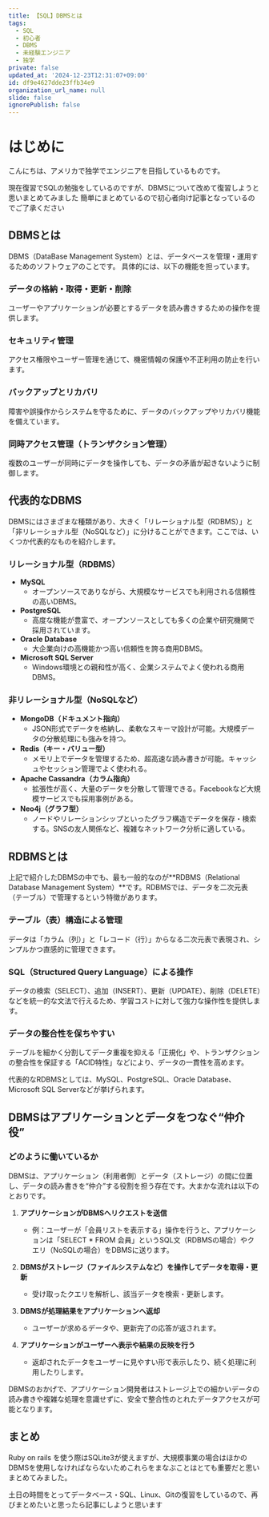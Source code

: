 ```yaml
---
title: 【SQL】DBMSとは
tags:
  - SQL
  - 初心者
  - DBMS
  - 未経験エンジニア
  - 独学
private: false
updated_at: '2024-12-23T12:31:07+09:00'
id: df9e4627dde23ffb34e9
organization_url_name: null
slide: false
ignorePublish: false
---
```

# はじめに

こんにちは、アメリカで独学でエンジニアを目指しているものです。

現在復習でSQLの勉強をしているのですが、DBMSについて改めて復習しようと思いまとめてみました
簡単にまとめているので初心者向け記事となっているのでご了承ください

## DBMSとは

DBMS（DataBase Management System）とは、データベースを管理・運用するためのソフトウェアのことです。
具体的には、以下の機能を担っています。

### データの格納・取得・更新・削除

ユーザーやアプリケーションが必要とするデータを読み書きするための操作を提供します。

### セキュリティ管理

アクセス権限やユーザー管理を通じて、機密情報の保護や不正利用の防止を行います。

### バックアップとリカバリ

障害や誤操作からシステムを守るために、データのバックアップやリカバリ機能を備えています。

### 同時アクセス管理（トランザクション管理）

複数のユーザーが同時にデータを操作しても、データの矛盾が起きないように制御します。

## 代表的なDBMS

DBMSにはさまざまな種類があり、大きく「リレーショナル型（RDBMS）」と「非リレーショナル型（NoSQLなど）」に分けることができます。ここでは、いくつか代表的なものを紹介します。

### リレーショナル型（RDBMS）

- **MySQL**
  - オープンソースでありながら、大規模なサービスでも利用される信頼性の高いDBMS。
- **PostgreSQL**
  - 高度な機能が豊富で、オープンソースとしても多くの企業や研究機関で採用されています。
- **Oracle Database**
  - 大企業向けの高機能かつ高い信頼性を誇る商用DBMS。
- **Microsoft SQL Server**
  - Windows環境との親和性が高く、企業システムでよく使われる商用DBMS。

### 非リレーショナル型（NoSQLなど）

- **MongoDB（ドキュメント指向）**
  - JSON形式でデータを格納し、柔軟なスキーマ設計が可能。大規模データの分散処理にも強みを持つ。
- **Redis（キー・バリュー型）**
  - メモリ上でデータを管理するため、超高速な読み書きが可能。キャッシュやセッション管理でよく使われる。
- **Apache Cassandra（カラム指向）**
  - 拡張性が高く、大量のデータを分散して管理できる。Facebookなど大規模サービスでも採用事例がある。
- **Neo4j（グラフ型）**
  - ノードやリレーションシップといったグラフ構造でデータを保存・検索する。SNSの友人関係など、複雑なネットワーク分析に適している。

## RDBMSとは

上記で紹介したDBMSの中でも、最も一般的なのが\*\*RDBMS（Relational Database Management System）\*\*です。RDBMSでは、データを二次元表（テーブル）で管理するという特徴があります。

### テーブル（表）構造による管理

データは「カラム（列）」と「レコード（行）」からなる二次元表で表現され、シンプルかつ直感的に管理できます。

### SQL（Structured Query Language）による操作

データの検索（SELECT）、追加（INSERT）、更新（UPDATE）、削除（DELETE）などを統一的な文法で行えるため、学習コストに対して強力な操作性を提供します。

### データの整合性を保ちやすい

テーブルを細かく分割してデータ重複を抑える「正規化」や、トランザクションの整合性を保証する「ACID特性」などにより、データの一貫性を高めます。

代表的なRDBMSとしては、MySQL、PostgreSQL、Oracle Database、Microsoft SQL Serverなどが挙げられます。

## DBMSはアプリケーションとデータをつなぐ“仲介役”

### どのように働いているか

DBMSは、アプリケーション（利用者側）とデータ（ストレージ）の間に位置し、データの読み書きを“仲介”する役割を担う存在です。大まかな流れは以下のとおりです。

1. **アプリケーションがDBMSへリクエストを送信**

   - 例：ユーザーが「会員リストを表示する」操作を行うと、アプリケーションは「SELECT \* FROM 会員」というSQL文（RDBMSの場合）やクエリ（NoSQLの場合）をDBMSに送ります。

2. **DBMSがストレージ（ファイルシステムなど）を操作してデータを取得・更新**

   - 受け取ったクエリを解析し、該当データを検索・更新します。

3. **DBMSが処理結果をアプリケーションへ返却**

   - ユーザーが求めるデータや、更新完了の応答が返されます。

4. **アプリケーションがユーザーへ表示や結果の反映を行う**

   - 返却されたデータをユーザーに見やすい形で表示したり、続く処理に利用したりします。

DBMSのおかげで、アプリケーション開発者はストレージ上での細かいデータの読み書きや複雑な処理を意識せずに、安全で整合性のとれたデータアクセスが可能となります。

## まとめ

Ruby on rails を使う際はSQLite3が使えますが、大規模事業の場合はほかのDBMSを使用しなければならないためこれらをまなぶことはとても重要だと思いまとめてみました。

土日の時間をとってデータベース・SQL、Linux、Gitの復習をしているので、再びまとめたいと思ったら記事にしようと思います


